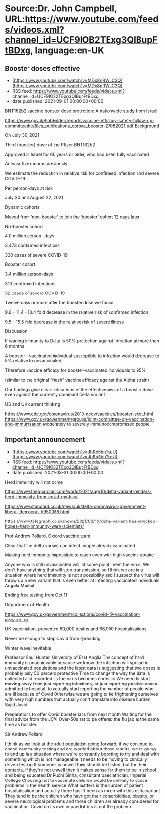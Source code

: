 # Source:Dr. John Campbell, URL:https://www.youtube.com/feeds/videos.xml?channel_id=UCF9IOB2TExg3QIBupFtBDxg, language:en-UK

## Booster doses effective
 - [https://www.youtube.com/watch?v=MDx8nRWuC3Q](https://www.youtube.com/watch?v=MDx8nRWuC3Q)
 - RSS feed: https://www.youtube.com/feeds/videos.xml?channel_id=UCF9IOB2TExg3QIBupFtBDxg
 - date published: 2021-09-01 00:00:00+00:00

BNT162b2 vaccine booster dose protection: A nationwide study from Israel 

https://www.gov.il/BlobFolder/reports/vaccine-efficacy-safety-follow-up-committee/he/files_publications_corona_booster-27082021.pdf
Background

On July 30, 2021

Third (booster) dose of the Pfizer BNT162b2

Approved in Israel for 60 years or older, who had been fully vaccinated

At least five months previously

We estimate the reduction in relative risk for confirmed infection and severe COVID-19

Per person-days at risk

July 30 and August 22, 2021

Dynamic cohorts

Moved from ‘non-booster’ to join the ‘booster’ cohort 12 days later

No-booster cohort

4.0 million person- days

3,473 confirmed infections

330 cases of severe COVID-19

Booster cohort

3.4 million person-days

313 confirmed infections

32 cases of severe COVID-19

Twelve days or more after the booster dose we found

9.6 - 11.4 - 13.4 fold decrease in the relative risk of confirmed infection

9.5 - 15.5 fold decrease in the relative risk of severe illness

Discussion 

If waning immunity to Delta is 50% protection against infection at more than 6 months

A booster - vaccinated individual susceptible to infection would decrease to 5% relative to unvaccinated

Therefore vaccine efficacy for booster-vaccinated individuals to 95%

(similar to the original “fresh” vaccine efficacy against the Alpha strain)

Our findings give clear indications of the effectiveness of a booster dose even against the currently dominant Delta variant 

US and UK current thinking

https://www.cdc.gov/coronavirus/2019-ncov/vaccines/booster-shot.html
https://www.gov.uk/government/groups/joint-committee-on-vaccination-and-immunisation
Moderately to severely immunocompromised people

## Important announcement
 - [https://www.youtube.com/watch?v=JhRb5hnTseU](https://www.youtube.com/watch?v=JhRb5hnTseU)
 - RSS feed: https://www.youtube.com/feeds/videos.xml?channel_id=UCF9IOB2TExg3QIBupFtBDxg
 - date published: 2021-08-31 00:00:00+00:00

Herd immunity will not come

https://www.theguardian.com/world/2021/aug/10/delta-variant-renders-herd-immunity-from-covid-mythical

https://www.standard.co.uk/news/uk/delta-coronavirus-government-liberal-democrat-b950068.html

https://www.telegraph.co.uk/news/2021/08/10/delta-variant-has-wrecked-hopes-herd-immunity-warn-scientists/

Prof Andrew Pollard, Oxford vaccine team

Clear that the delta variant can infect people already vaccinated

Making herd immunity impossible to reach even with high vaccine uptake

Anyone who is still unvaccinated will, at some point, meet the virus. 
We don't have anything that will stop transmission, 
so I think we are in a situation where herd immunity is not a possibility
and I suspect the virus will throw up a new variant that is even better at infecting vaccinated individuals
Angela Merkel

Ending free testing from Oct 11

Department of Health

https://www.gov.uk/government/collections/covid-19-vaccination-programme

UK vaccination, prevented 60,000 deaths and 66,900 hospitalisations

Never be enough to stop Covid from spreading

Winter wave inevitable

Professor Paul Hunter, University of East Anglia
The concept of herd immunity is unachievable
because we know the infection will spread in unvaccinated populations
and the latest data is suggesting that two doses is probably only 50 percent protective
Time to change the way the data is collected and recorded as the virus becomes endemic
We need to start moving away from just reporting infections, 
or just reporting positive cases admitted to hospital, 
to actually start reporting the number of people who are ill because of Covid
Otherwise we are going to be frightening ourselves with very high numbers that actually don't translate into disease burden
Sajid Javid

Preparations to offer Covid booster jabs from next month
Waiting for the final advice from the JCVI
Over-50s set to be offered the flu jab at the same time as booster

Sir Andrew Pollard

I think as we look at the adult population going forward, 
if we continue to chase community testing and are worried about those results, 
we're going to end up in a situation where we're constantly boosting 
to try and deal with something which is not manageable
It needs to be moving to clinically driven testing
If someone is unwell they should be tested, 
but for their contacts, if they're not unwell then it makes sense for them to be in school and being educated
Dr Ruchi Sinha, consultant paediatrician, Imperial College
Choosing not to vaccinate children would be unlikely to cause problems in the health service
What matters is the burden of patient hospitalisation
and actually there hasn't been as much with this delta variant
They tend to be the children who have got their comorbidities, obesity, or severe neurological problems
and those children are already considered for vaccination. 
Covid on its own in paediatrics is not the problem

